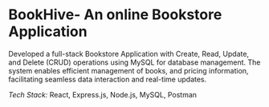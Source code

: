 # BookHive- An online Bookstore Application
Developed a full-stack Bookstore Application with Create, Read, Update, and Delete (CRUD) operations using MySQL for database management. The system enables efficient management of books, and pricing information, facilitating seamless data interaction and real-time updates. 

*Tech Stack:* React, Express.js, Node.js, MySQL, Postman
